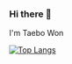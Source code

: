 ### Hi there 👋
I'm Taebo Won

[![Top Langs](https://github-readme-stats.vercel.app/api/top-langs/?username=akshxl09)](https://github.com/akshxl09/github-readme-stats)

<!--
**akshxl09/akshxl09** is a ✨ _special_ ✨ repository because its `README.md` (this file) appears on your GitHub profile.

Here are some ideas to get you started:

- 🔭 I’m currently working on ...
- 🌱 I’m currently learning ...
- 👯 I’m looking to collaborate on ...
- 🤔 I’m looking for help with ...
- 💬 Ask me about ...
- 📫 How to reach me: ...
- 😄 Pronouns: ...
- ⚡ Fun fact: ...
-->
